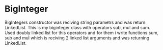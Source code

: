 # BigInteger
BigIntegers constructor was reciving string parametrs and was return LinkedList.
This is my biginteger class with operators sub, mul and sum. 
Used doubly linked list for this operators and for them i write functions sum, sub and mul which is reciving 2 linked list arguments and was returning LinkedList.
